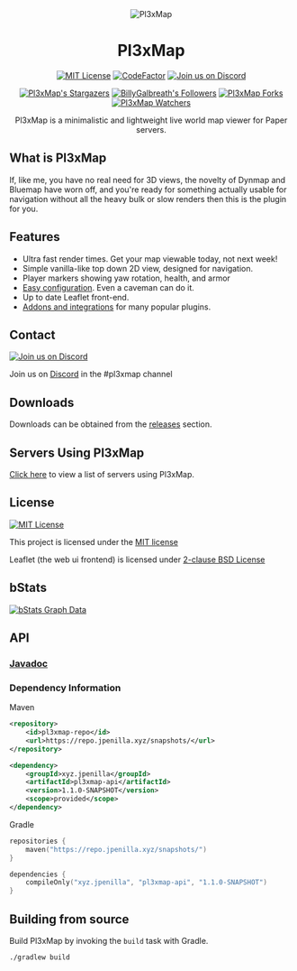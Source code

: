 <div align="center">
<img src="https://raw.githubusercontent.com/jpenilla/Pl3xMap/master/plugin/src/main/resources/web/images/og.png" alt="Pl3xMap">

# Pl3xMap

[![MIT License](https://img.shields.io/github/license/jpenilla/Pl3xMap?&logo=github)](License)
[![CodeFactor](https://www.codefactor.io/repository/github/jpenilla/pl3xmap/badge)](https://www.codefactor.io/repository/github/jpenilla/pl3xmap)
[![Join us on Discord](https://img.shields.io/discord/838127837667131433.svg?label=&logo=discord&logoColor=ffffff&color=7389D8&labelColor=6A7EC2)](https://discord.gg/B8WpDPXeBh)

[![Pl3xMap's Stargazers](https://img.shields.io/github/stars/jpenilla/Pl3xMap?label=stars&logo=github)](https://github.com/jpenilla/Pl3xMap/stargazers)
[![BillyGalbreath's Followers](https://img.shields.io/github/followers/BillyGalbreath?label=followers&logo=github)](https://github.com/BillyGalbreath?tab=followers)
[![Pl3xMap Forks](https://img.shields.io/github/forks/jpenilla/Pl3xMap?label=forks&logo=github)](https://github.com/jpenilla/Pl3xMap/network/members)
[![Pl3xMap Watchers](https://img.shields.io/github/watchers/jpenilla/Pl3xMap?label=watchers&logo=github)](https://github.com/jpenilla/Pl3xMap/watchers)

Pl3xMap is a minimalistic and lightweight live world map viewer for Paper servers.

</div>

## What is Pl3xMap

If, like me, you have no real need for 3D views, the novelty of Dynmap and Bluemap have worn off, and you're ready for something actually usable for navigation without all the heavy bulk or slow renders then this is the plugin for you.

## Features

* Ultra fast render times. Get your map viewable today, not next week!
* Simple vanilla-like top down 2D view, designed for navigation.
* Player markers showing yaw rotation, health, and armor
* [Easy configuration](https://github.com/jpenilla/Pl3xMap/wiki/Default-config.yml). Even a caveman can do it.
* Up to date Leaflet front-end.
* [Addons and integrations](ADDONS_INTEGRATIONS.md) for many popular plugins.

## Contact
[![Join us on Discord](https://img.shields.io/discord/838127837667131433.svg?label=&logo=discord&logoColor=ffffff&color=7389D8&labelColor=6A7EC2)](https://discord.gg/B8WpDPXeBh)

Join us on [Discord](https://discord.gg/B8WpDPXeBh) in the #pl3xmap channel

## Downloads
Downloads can be obtained from the [releases](https://github.com/jpenilla/Pl3xMap/releases) section.

## Servers Using Pl3xMap

[Click here](SERVERS.md) to view a list of servers using Pl3xMap.

## License
[![MIT License](https://img.shields.io/github/license/jpenilla/Pl3xMap?&logo=github)](LICENSE)

This project is licensed under the [MIT license](https://github.com/jpenilla/Pl3xMap/blob/master/LICENSE)

Leaflet (the web ui frontend) is licensed under [2-clause BSD License](https://github.com/Leaflet/Leaflet/blob/master/LICENSE)

## bStats

[![bStats Graph Data](https://bstats.org/signatures/bukkit/Pl3xMap.svg)](https://bstats.org/plugin/bukkit/Pl3xMap/10133)

## API

### [Javadoc](https://javadoc.pl3x.net/pl3xmap/)

### Dependency Information
Maven
```xml
<repository>
    <id>pl3xmap-repo</id>
    <url>https://repo.jpenilla.xyz/snapshots/</url>
</repository>
```
```xml
<dependency>
    <groupId>xyz.jpenilla</groupId>
    <artifactId>pl3xmap-api</artifactId>
    <version>1.1.0-SNAPSHOT</version>
    <scope>provided</scope>
</dependency>
```

Gradle
```kotlin
repositories {
    maven("https://repo.jpenilla.xyz/snapshots/")
}
```
```kotlin
dependencies {
    compileOnly("xyz.jpenilla", "pl3xmap-api", "1.1.0-SNAPSHOT")
}
```

## Building from source

Build Pl3xMap by invoking the `build` task with Gradle.

```
./gradlew build
```
